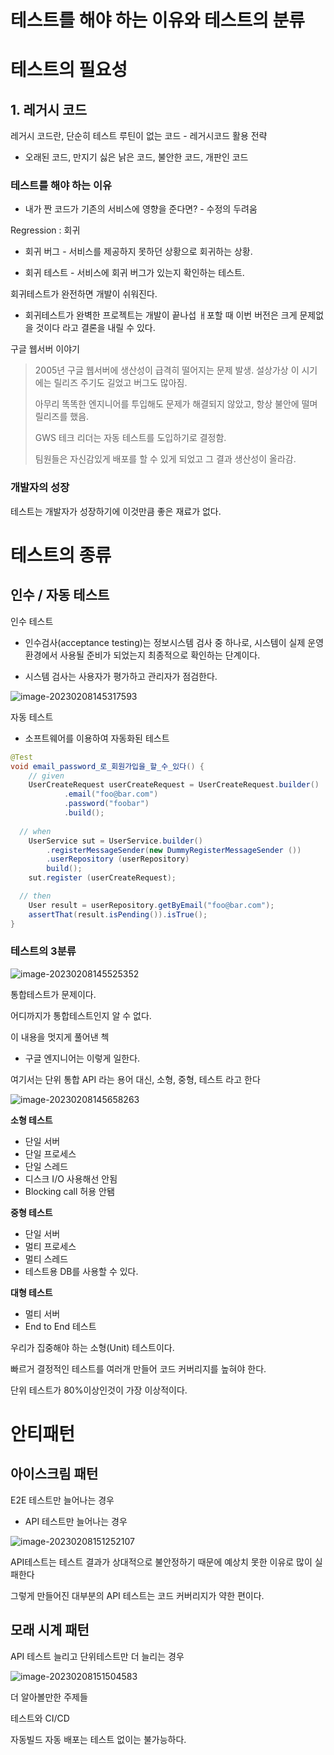 # 테스트를 해야 하는 이유와 테스트의 분류





# 테스트의 필요성



## 1. 레거시 코드

레거시 코드란, 단순히 테스트 루틴이 없는 코드 - 레거시코드 활용 전략

* 오래된 코드, 만지기 싫은 낡은 코드, 불안한 코드, 개판인 코드



### 테스트를 해야 하는 이유

* 내가 짠 코드가 기존의 서비스에 영향을 준다면? - 수정의 두려움



Regression : 회귀



* 회귀 버그 - 서비스를 제공하지 못하던 상황으로 회귀하는 상황.

* 회귀 테스트 - 서비스에 회귀 버그가 있는지 확인하는 테스트.



회귀테스트가 완전하면 개발이 쉬워진다.

* 회귀테스트가 완벽한 프로젝트는 개발이 끝나섭 ㅐ포할 때 이번 버전은 크게 문제없을 것이다 라고 결론을 내릴 수 있다.



구글 웹서버 이야기

> 2005년 구글 웹서버에 생산성이 급격히 떨어지는 문제 발생. 설상가상 이 시기에는 릴리즈 주기도 길었고 버그도 많아짐.
>
> 아무리 똑똑한 엔지니어를 투입해도 문제가 해결되지 않았고, 항상 불안에 떨며 릴리즈를 했음.
>
> GWS 테크 리더는 자동 테스트를 도입하기로 결정함.
>
> 팀원들은 자신감있게 배포를 할 수 있게 되었고 그 결과 생산성이 올라감.



### 개발자의 성장

테스트는 개발자가 성장하기에 이것만큼 좋은 재료가 없다.







# 테스트의 종류



## 인수 / 자동 테스트

인수 테스트

* 인수검사(acceptance testing)는 정보시스템 검사 중 하나로, 시스템이 실제 운영 환경에서 사용될 준비가 되었는지 최종적으로 확인하는 단계이다.

* 시스템 검사는 사용자가 평가하고 관리자가 점검한다.

![image-20230208145317593](/Users/ysk/study/study_repo/inf-junior-spring-note/images//image-20230208145317593.png)



자동 테스트

* 소프트웨어를 이용하여 자동화된 테스트

```java
@Test
void email_password_로_회원가입을_할_수_있다() {
	// given
	UserCreateRequest userCreateRequest = UserCreateRequest.builder()
			.email("foo@bar.com")
			.password("foobar")
			.build();
	
  // when
	UserService sut = UserService.builder()
		.registerMessageSender(new DummyRegisterMessageSender ())
		.userRepository (userRepository)
		build();
	sut.register (userCreateRequest);

  // then
	User result = userRepository.getByEmail("foo@bar.com");
	assertThat(result.isPending()).isTrue();
}
```



### 테스트의 3분류

![image-20230208145525352](/Users/ysk/study/study_repo/inf-junior-spring-note/images//image-20230208145525352.png)



통합테스트가 문제이다.

어디까지가 통합테스트인지 알 수 없다.



이 내용을 멋지게 풀어낸 첵

* 구글 엔지니어는 이렇게 일한다.

여기서는 단위 통합 API 라는 용어 대신, 소형, 중형, 테스트 라고 한다

![image-20230208145658263](/Users/ysk/study/study_repo/inf-junior-spring-note/images//image-20230208145658263.png)

**소형 테스트**

* 단일 서버
* 단일 프로세스
* 단일 스레드
* 디스크 I/O 사용해선 안됨
* Blocking call 허용 안됌



**중형 테스트**

* 단일 서버
* 멀티 프로세스
* 멀티 스레드
* 테스트용 DB를 사용할 수 있다.



**대형 테스트**

* 멀티 서버
* End to End 테스트



우리가 집중해야 하는 소형(Unit) 테스트이다.

빠르거 결정적인 테스트를 여러개 만들어 코드 커버리지를 높혀야 한다.

단위 테스트가 80%이상인것이 가장 이상적이다.



# 안티패턴



## 아이스크림 패턴

E2E 테스트만 늘어나는 경우

* API 테스트만 늘어나는 경우 

![image-20230208151252107](/Users/ysk/study/study_repo/inf-junior-spring-note/images//image-20230208151252107.png)

API테스트는 테스트 결과가 상대적으로 불안정하기 때문에 예상치 못한 이유로 많이 실패한다

그렇게 만들어진 대부분의 API 테스트는 코드 커버리지가 약한 편이다.



## 모래 시계 패턴

API 테스트 늘리고 단위테스트만 더 늘리는 경우

![image-20230208151504583](/Users/ysk/study/study_repo/inf-junior-spring-note/images//image-20230208151504583.png)





더 알아볼만한 주제들



테스트와 CI/CD



자동빌드 자동 배포는 테스트 없이는 불가능하다.



